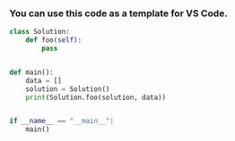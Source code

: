 ### You can use this code as a template for VS Code.

``` python
class Solution:
    def foo(self):
        pass


def main():
    data = []
    solution = Solution()
    print(Solution.foo(solution, data))


if __name__ == "__main__":
    main()

```
